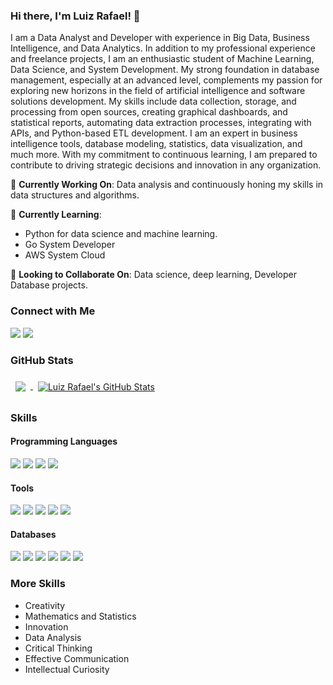 ### Hi there, I'm Luiz Rafael! 👋

I am a Data Analyst and Developer with experience in Big Data, Business Intelligence, and Data Analytics. In addition to my professional experience and freelance projects, I am an enthusiastic student of Machine Learning, Data Science, and System Development. My strong foundation in database management, especially at an advanced level, complements my passion for exploring new horizons in the field of artificial intelligence and software solutions development. My skills include data collection, storage, and processing from open sources, creating graphical dashboards, and statistical reports, automating data extraction processes, integrating with APIs, and Python-based ETL development. I am an expert in business intelligence tools, database modeling, statistics, data visualization, and much more. With my commitment to continuous learning, I am prepared to contribute to driving strategic decisions and innovation in any organization.

🔭 **Currently Working On**: Data analysis and continuously honing my skills in data structures and algorithms.

🌱 **Currently Learning**: 
* Python for data science and machine learning.
* Go System Developer
* AWS System Cloud

🤝 **Looking to Collaborate On**: Data science, deep learning, Developer Database projects.

### Connect with Me

[<img src="https://img.shields.io/badge/linkedin-%230077B5.svg?&style=for-the-badge&logo=linkedin&logoColor=white" />](https://www.linkedin.com/in/luiz-rafael-souza-244406196/) [<img src="https://img.shields.io/badge/instagram-%23E4405F.svg?&style=for-the-badge&logo=instagram&logoColor=white" />](https://www.instagram.com/_luiz_rafael/)

### GitHub Stats

<a href="https://github.com/luiz-rafael">
  <img align="center" style="margin:0.5rem" src="https://github-readme-stats.vercel.app/api/top-langs/?username=luiz-rafael&hide=html,css&title_color=ffffff&text_color=c9cacc&icon_color=4AB197&bg_color=1A2B34" />
</a>

<a href="https://github.com/luiz-rafael">
  <img align="center" style="margin:0.5rem" src="https://github-readme-stats.vercel.app/api?username=luiz-rafael&show_icons=true&line_height=27&count_private=true&title_color=ffffff&text_color=c9cacc&icon_color=4AB097&bg_color=1A2B34" alt="Luiz Rafael's GitHub Stats" />
</a>

### Skills

#### Programming Languages
![](https://img.shields.io/badge/Python-brightgreen)
![](https://img.shields.io/badge/JavaScript-brightgreen)
![](https://img.shields.io/badge/SQL-brightgreen)
![](https://img.shields.io/badge/PLSQL-brightgreen)

#### Tools
![](https://img.shields.io/badge/Airbyte%20Studio-yellow)
![](https://img.shields.io/badge/Airflow%20Studio-yellow)
![](https://img.shields.io/badge/Power%20BI-yellow)
![](https://img.shields.io/badge/Looker%20Studio-yellow)
![](https://img.shields.io/badge/Excel-yellow)

#### Databases
![](https://img.shields.io/badge/MySQL-red)
![](https://img.shields.io/badge/Oracle-red)
![](https://img.shields.io/badge/PostgreSQL-red)
![](https://img.shields.io/badge/SQL%20Server-red)
![](https://img.shields.io/badge/MongoDB-red)
![](https://img.shields.io/badge/Google%20Firestone-red)

### More Skills

- Creativity
- Mathematics and Statistics
- Innovation
- Data Analysis
- Critical Thinking
- Effective Communication
- Intellectual Curiosity
